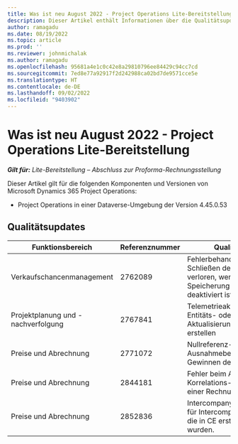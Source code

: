 ```yaml
---
title: Was ist neu August 2022 - Project Operations Lite-Bereitstellung
description: Dieser Artikel enthält Informationen über die Qualitätsupdates, die in der Lite-Bereitstellung von Microsoft Dynamics 365 Project Operations im August 2022 zur Verfügung stehen.
author: ramagadu
ms.date: 08/19/2022
ms.topic: article
ms.prod: ''
ms.reviewer: johnmichalak
ms.author: ramagadu
ms.openlocfilehash: 95681a4e1c0c42e8a29810796ee84429c94cc7cd
ms.sourcegitcommit: 7ed8e77a92917f2d242988ca02bd7de9571cce5e
ms.translationtype: HT
ms.contentlocale: de-DE
ms.lasthandoff: 09/02/2022
ms.locfileid: "9403902"
---
```

# <a name="whats-new-august-2022---project-operations-lite-deployment"></a>Was ist neu August 2022 - Project Operations Lite-Bereitstellung

_**Gilt für:** Lite-Bereitstellung – Abschluss zur Proforma-Rechnungsstellung_

Dieser Artikel gilt für die folgenden Komponenten und Versionen von Microsoft Dynamics 365 Project Operations:

- Project Operations in einer Dataverse-Umgebung der Version 4.45.0.53

## <a name="quality-updates"></a>Qualitätsupdates

| Funktionsbereich | Referenznummer | Qualitätsupdate |
| --- | --- | --- |
| Verkaufschancenmanagement | 2762089 | Fehlerbehandlung beim Schließen des Vertrags als verloren, wenn die automatische Speicherung in der Organisation deaktiviert ist.|
|Projektplanung und -nachverfolgung | 2767841 | Telemetrieaktualisierungsprojekt Entitäts- oder Aktualisierungsszenarien erstellen|
|Preise und Abrechnung | 2771072 | Nullreferenz-Ausnahmebehandlung beim Gewinnen des Angebots.|
|Preise und Abrechnung | 2844181 |Fehler beim Abrufen einer Korrelations-ID und Blockieren einer Rechnungserstellung.|
|Preise und Abrechnung | 2852836 | Intercompany-Ist-Werte fehlen für Intercompany-Ausgaben, die in CE erstellt und genehmigt wurden.|
